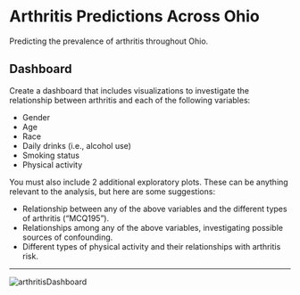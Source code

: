 # Arthritis Predictions Across Ohio
Predicting the prevalence of arthritis throughout Ohio.

## Dashboard

Create a dashboard that includes visualizations to investigate the relationship between arthritis and each of the following variables:

  * Gender
  * Age
  * Race
  * Daily drinks (i.e., alcohol use)
  * Smoking status
  * Physical activity
    
You must also include 2 additional exploratory plots. These can be anything relevant to the analysis, but here are some suggestions:

  * Relationship between any of the above variables and the different types of arthritis (“MCQ195”).
  * Relationships among any of the above variables, investigating possible sources of confounding.
  * Different types of physical activity and their relationships with arthritis risk.

-------------------------------------------------------------------------------------------------------------------------------

![arthritisDashboard](https://github.com/WillPaz16/sta309_arthritis_final/assets/144275029/f510d6c1-14dd-41c7-bd6f-38d2acf76f0b)


